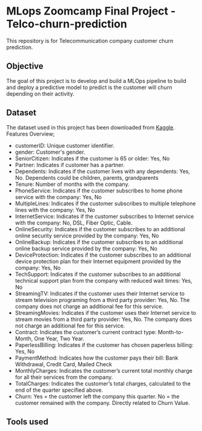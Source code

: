 # MLops Zoomcamp Final Project -Telco-churn-prediction
This repository is for Telecommunication company customer churn prediction.
## Objective
The goal of this project is to develop and build a MLOps pipeline to build and deploy a predictive model to predict is the customer will churn depending on their activity.
## Dataset 
The dataset used in this project has been downloaded from [Kaggle](https://www.kaggle.com/datasets/blastchar/telco-customer-churn/data).</br>
Features Overview;
- customerID: Unique customer identifier.
- gender: Customer's gender.
- SeniorCitizen: Indicates if the customer is 65 or older: Yes, No
- Partner: Indicates if customer has a partner.
- Dependents: Indicates if the customer lives with any dependents: Yes, No. Dependents could be children, parents, grandparents
- Tenure: Number of months with the company.
- PhoneService: Indicates if the customer subscribes to home phone service with the company: Yes, No
- MultipleLines: Indicates if the customer subscribes to multiple telephone lines with the company: Yes, No
- InternetService: Indicates if the customer subscribes to Internet service with the company: No, DSL, Fiber Optic, Cable.
- OnlineSecurity: Indicates if the customer subscribes to an additional online security service provided by the company: Yes, No
- OnlineBackup: Indicates if the customer subscribes to an additional online backup service provided by the company: Yes, No
- DeviceProtection: Indicates if the customer subscribes to an additional device protection plan for their Internet equipment provided by the company: Yes, No
- TechSupport: Indicates if the customer subscribes to an additional technical support plan from the company with reduced wait times: Yes, No
- StreamingTV: Indicates if the customer uses their Internet service to stream television programing from a third party provider: Yes, No. The company does not charge an additional fee for this service.
- StreamingMovies: Indicates if the customer uses their Internet service to stream movies from a third party provider: Yes, No. The company does not charge an additional fee for this service.
- Contract: Indicates the customer’s current contract type: Month-to-Month, One Year, Two Year.
- PaperlessBilling: Indicates if the customer has chosen paperless billing: Yes, No
- PaymentMethod: Indicates how the customer pays their bill: Bank Withdrawal, Credit Card, Mailed Check
- MonthlyCharges: Indicates the customer’s current total monthly charge for all their services from the company.
- TotalCharges: Indicates the customer’s total charges, calculated to the end of the quarter specified above.
- Churn: Yes = the customer left the company this quarter. No = the customer remained with the company. Directly related to Churn Value.

## Tools used
